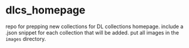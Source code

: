 # dlcs_homepage

repo for prepping new collections for DL collections homepage. include a .json snippet for each collection that will be added. put all images in the `images` directory.
